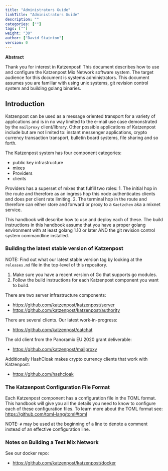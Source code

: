 ```yaml
---
title: "Administrators Guide"
linkTitle: "Administrators Guide"
description: ""
categories: [""]
tags: [""]
weight: "30"
author: ["David Stainton"]
version: 0
---
```


**Abstract**

Thank you for interest in Katzenpost! This document describes how to use
and configure the Katzenpost Mix Network software system. The target
audience for this document is systems administrators. This document
assumes you are familiar with using unix systems, git revision control
system and building golang binaries.

## Introduction

Katzenpost can be used as a message oriented transport for a variety of
applications and is in no way limited to the e-mail use case
demonstrated by the `mailproxy` client/library. Other possible
applications of Katzenpost include but are not limited to: instant
messenger applications, crypto currency transaction transport, bulletin
board systems, file sharing and so forth.

The Katzenpost system has four component categories:

- public key infrastructure
- mixes
- Providers
- clients

Providers has a superset of mixes that fulfill two roles: 1. The initial
hop in the route and therefore as an ingress hop this node authenticates
clients and does per client rate limiting. 2. The terminal hop in the
route and therefore can either store and forward or proxy to a
`Kaetzchen` aka a mixnet service.

This handbook will describe how to use and deploy each of these. The
build instructions in this handbook assume that you have a proper golang
environment with at least golang 1.10 or later AND the git revision
control system commandline installed.

### Building the latest stable version of Katzenpost

NOTE: Find out what our latest stable version tag by looking at the
`releases.md` file in the top-level of this repository.

1. Make sure you have a recent version of Go that supports go modules.
2. Follow the build instructions for each Katzenpost component you want to build.

There are two server infrastructure components:

- https://github.com/katzenpost/katzenpost/server
- https://github.com/katzenpost/katzenpost/authority

There are several clients. Our latest work-in-progress:

- https://github.com/katzenpost/catchat

The old client from the Panoramix EU 2020 grant deliverable:

- https://github.com/katzenpost/mailproxy

Additionally HashCloak makes crypto currency clients that work with Katzenpost:

- https://github.com/hashcloak

### The Katzenpost Configuration File Format

Each Katzenpost component has a configuration file in the TOML format.
This handbook will give you all the details you need to know to
configure each of these configuration files. To learn more about the
TOML format see: https://github.com/toml-lang/toml#toml

NOTE: `#` may be used at the beginning of a line to denote a comment
instead of an effective configuration line.

### Notes on Building a Test Mix Network

See our docker repo:

- https://github.com/katzenpost/katzenpost/docker

